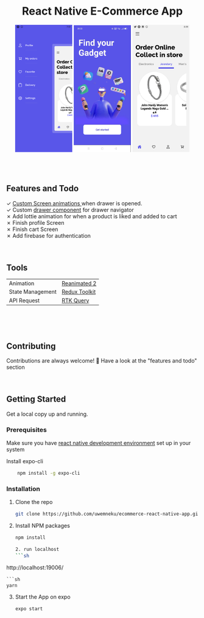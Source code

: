 
<div align="center">
  <h1> React Native E-Commerce App </h1> 
  <img src='./readMeImages/drawer.png' width="150"/>  
  <img src='./readMeImages/screen.gif' width="150"/>  
  <img src='./readMeImages/home.png' width="150"/>  
</div>
<br />
<br />
<br />

<!-- --------------Features and Todo's------------ -->
<h2>Features and Todo</h2>
&check; <a href="./src/navigation/BottomTabNavigator.tsx">Custom Screen animations </a> when drawer is opened. 
<br /> 
&check; Custom  <a href="./src/navigation/componets/DrawerContent.tsx">drawer component</a> for drawer navigator
<br/>
&cross; Add lottie animation for when a product is liked and added to cart
<br/>
&cross; Finish profile Screen
<br />
&cross; Finish cart Screen
<br />
&cross; Add firebase for authentication


<br/>
<br/>
<br/>
<!-- --------------Tools------------ -->
<h2>Tools</h2>
<table id="table" >
<tr>
<td>Animation</td>
<td><a href="https://docs.swmansion.com/react-native-reanimated/" >Reanimated 2</a></td>
</tr>
<tr>
<td>State Management</td>
<td><a href="http://redux-toolkit.js.org/">Redux Toolkit</a></td>
</tr>
<tr>
<td> API Request</td>
<td><a href="https://redux-toolkit.js.org/rtk-query/overview">RTK Query</a></td>
</tr>
</table>

<br/>
<br/>
<br/>

<h2>Contributing</h2>
Contributions are always welcome! 🙂
Have a look  at the "features and todo" section

<br/>
<br/>
<br/>

<!-- GETTING STARTED -->
## Getting Started
Get a local copy up and running.

### Prerequisites
<p>
Make sure you have <a href="https://reactnative.dev/docs/environment-setup"> react native development environment</a> set up in your system 

Install expo-cli
```sh
    npm install -g expo-cli
```
</a>

### Installation

1. Clone the repo
   ```sh
   git clone https://github.com/uwemneku/ecommerce-react-native-app.git
   ```
2. Install NPM packages
   ```sh
   npm install
   ```
   ```sh
   2. run localhost
   ```sh
  http://localhost:19006/
   ```
   ```sh
   yarn
   ```

3. Start the App on expo
   ```sh
   expo start
   ```
